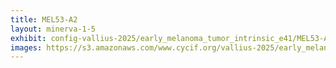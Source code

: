 ```yaml
---
title: MEL53-A2
layout: minerva-1-5
exhibit: config-vallius-2025/early_melanoma_tumor_intrinsic_e41/MEL53-A2
images: https://s3.amazonaws.com/www.cycif.org/vallius-2025/early_melanoma_tumor_intrinsic_e41/MEL53-A2
---
```

